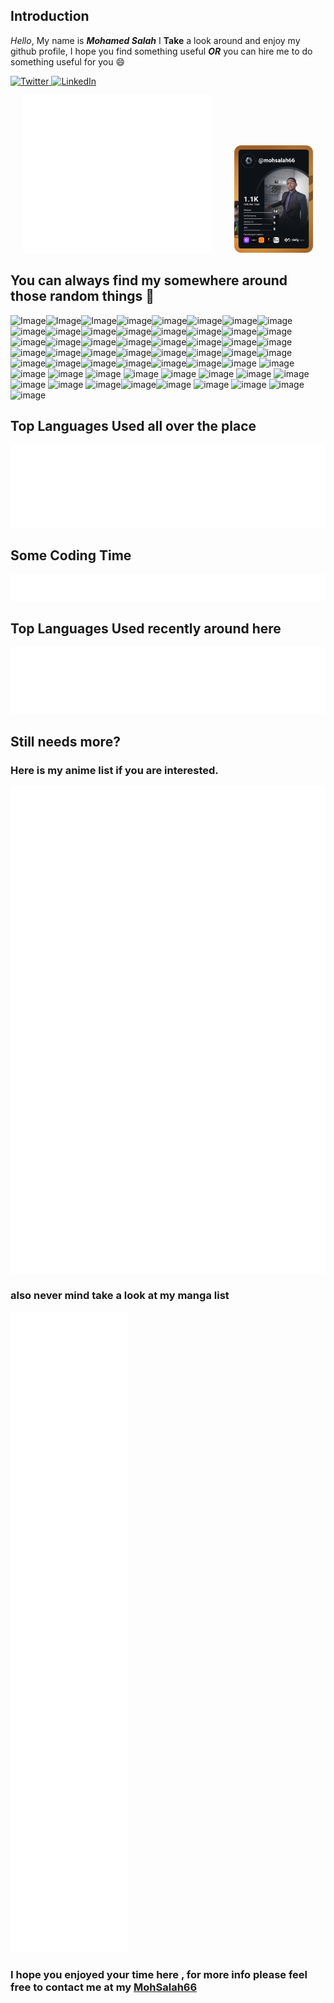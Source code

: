 ## Introduction

_Hello_,
My name is **_Mohamed Salah_** I **Take** a look around and enjoy my github profile, I hope you find something useful **_OR_** you can hire me to do something useful for you :smile:

<div>
  <a href="https://twitter.com/mohSalah66">
    <img
      src="https://img.shields.io/twitter/follow/omBratteng?label=Twitter&logo=twitter&style=flat-square&color=1da1f2&logoColor=ffffff"
      alt="Twitter"
    />
  </a>
  <a href="https://github.com/mohSalah66">
    <img
      src="https://img.shields.io/static/v1?logo=linkedin&style=flat-square&color=0072b1&label=LinkedIn&message=%E2%98%86"
      alt="LinkedIn"
    />
  </a>
</div>

<p align="center">
  <img alt="Profile Overview" src="https://raw.githubusercontent.com/mohSalah66/mohSalah66/master/res/mohsalah66.profile.overview.svg" width="60%">
&nbsp; &nbsp; &nbsp; &nbsp;
  <img alt="Statistics" src="https://raw.githubusercontent.com/mohSalah66/mohSalah66/master/res/mohsalah66.devcard.svg" width="25%">
</p>

## You can always find my somewhere around those random things :superhero:

![Image](https://img.shields.io/badge/Medium-12100E?style=for-the-badge&logo=medium&logoColor=white)![Image](https://img.shields.io/badge/Medium-12100E?style=for-the-badge&logo=medium&logoColor=white)![Image](https://img.shields.io/badge/Bitcoin-000000?style=for-the-badge&logo=bitcoin&logoColor=white)![image](https://img.shields.io/badge/Ethereum-3C3C3D?style=for-the-badge&logo=Ethereum&logoColor=white)![image](https://img.shields.io/badge/MySQL-005C84?style=for-the-badge&logo=mysql&logoColor=white)![image](https://img.shields.io/badge/PostgreSQL-316192?style=for-the-badge&logo=postgresql&logoColor=white)![image](https://img.shields.io/badge/redis-%23DD0031.svg?&style=for-the-badge&logo=redis&logoColor=white)![image](https://img.shields.io/badge/MongoDB-4EA94B?style=for-the-badge&logo=mongodb&logoColor=white)![image](https://img.shields.io/badge/Adobe%20XD-470137?style=for-the-badge&logo=Adobe%20XD&logoColor=#FF61F6)![image](https://img.shields.io/badge/Codecademy-FFF0E5?style=for-the-badge&logo=codecademy&logoColor=303347)![image](https://img.shields.io/badge/Aiqfome-7A1FA2?style=for-the-badge&logo=aiqfome&logoColor=white)![image](https://img.shields.io/badge/Grab-00B14F?style=for-the-badge&logo=grab&logoColor=white)![image](https://img.shields.io/badge/.NET-512BD4?style=for-the-badge&logo=dotnet&logoColor=white)![image](https://img.shields.io/badge/Angular-DD0031?style=for-the-badge&logo=angular&logoColor=white)![image](https://img.shields.io/badge/Apache-D22128?style=for-the-badge&logo=Apache&logoColor=white)![image](https://img.shields.io/badge/Babel-F9DC3E?style=for-the-badge&logo=babel&logoColor=white)![image](https://img.shields.io/badge/Bootstrap-563D7C?style=for-the-badge&logo=bootstrap&logoColor=white)![image](https://img.shields.io/badge/Docker-2CA5E0?style=for-the-badge&logo=docker&logoColor=white)![image](https://img.shields.io/badge/Django-092E20?style=for-the-badge&logo=django&logoColor=green)![image](https://img.shields.io/badge/Flask-000000?style=for-the-badge&logo=flask&logoColor=white)![image](https://img.shields.io/badge/gradle-02303A?style=for-the-badge&logo=gradle&logoColor=white)![image](https://img.shields.io/badge/Gulp-CF4647?style=for-the-badge&logo=gulp&logoColor=white)![image](https://img.shields.io/badge/Jest-C21325?style=for-the-badge&logo=jest&logoColor=white)![image](https://img.shields.io/badge/JWT-000000?style=for-the-badge&logo=JSON%20web%20tokens&logoColor=white)![image](https://img.shields.io/badge/kubernetes-326ce5.svg?&style=for-the-badge&logo=kubernetes&logoColor=white)![image](https://img.shields.io/badge/Laravel-FF2D20?style=for-the-badge&logo=laravel&logoColor=white)![image](https://img.shields.io/badge/Nginx-009639?style=for-the-badge&logo=nginx&logoColor=white)![image](https://img.shields.io/badge/Microsoft-666666?style=for-the-badge&logo=microsoft&logoColor=white)![image](https://img.shields.io/badge/Node.js-339933?style=for-the-badge&logo=nodedotjs&logoColor=white)![image](https://img.shields.io/badge/npm-CB3837?style=for-the-badge&logo=npm&logoColor=white)![image](https://img.shields.io/badge/NuGet-004880?style=for-the-badge&logo=nuget&logoColor=white)![image](https://img.shields.io/badge/Android_Studio-3DDC84?style=for-the-badge&logo=android-studio&logoColor=white)![image](https://img.shields.io/badge/Visual_Studio-5C2D91?style=for-the-badge&logo=visual%20studio&logoColor=white)![image](https://img.shields.io/badge/Visual_Studio_Code-0078D4?style=for-the-badge&logo=visual%20studio%20code&logoColor=white)![image](https://img.shields.io/badge/C%23-239120?style=for-the-badge&logo=c-sharp&logoColor=white)![image](https://img.shields.io/badge/Dart-0175C2?style=for-the-badge&logo=dart&logoColor=white)![image](https://img.shields.io/badge/Java-ED8B00?style=for-the-badge&logo=java&logoColor=white)![image](https://img.shields.io/badge/Go-00ADD8?style=for-the-badge&logo=go&logoColor=white)![image](https://img.shields.io/badge/JavaScript-323330?style=for-the-badge&logo=javascript&logoColor=F7DF1E) ![image](https://img.shields.io/badge/Microsoft_Edge-0078D7?style=for-the-badge&logo=Microsoft-edge&logoColor=white)![image](https://img.shields.io/badge/windows%20terminal-4D4D4D?style=for-the-badge&logo=windows%20terminal&logoColor=white)
![image](https://img.shields.io/badge/GIT-E44C30?style=for-the-badge&logo=git&logoColor=white)
![image](https://img.shields.io/badge/YouTube-FF0000?style=for-the-badge&logo=youtube&logoColor=white)
![image](https://img.shields.io/badge/SoundCloud-FF3300?style=for-the-badge&logo=soundcloud&logoColor=white)
![image](https://img.shields.io/badge/Twitter-1DA1F2?style=for-the-badge&logo=twitter&logoColor=white)
![image](https://img.shields.io/badge/Reddit-FF4500?style=for-the-badge&logo=reddit&logoColor=white)
![image](https://img.shields.io/badge/GitHub-100000?style=for-the-badge&logo=github&logoColor=white)
![image](https://img.shields.io/badge/Raspberry%20Pi-A22846?style=for-the-badge&logo=Raspberry%20Pi&logoColor=white)
![image](https://img.shields.io/badge/Windows_95-008080?style=for-the-badge&logo=windows-95&logoColor=white)
![image](https://img.shields.io/badge/Ubuntu-E95420?style=for-the-badge&logo=ubuntu&logoColor=white)
![image](https://img.shields.io/badge/Linux-FCC624?style=for-the-badge&logo=linux&logoColor=black)![image](https://img.shields.io/badge/Debian-A81D33?style=for-the-badge&logo=debian&logoColor=white)![image](https://img.shields.io/badge/Flutter-02569B?style=for-the-badge&logo=flutter&logoColor=white)
![image](https://img.shields.io/badge/Kotlin-0095D5?&style=for-the-badge&logo=kotlin&logoColor=white)
![image](https://img.shields.io/badge/TypeScript-007ACC?style=for-the-badge&logo=typescript&logoColor=white)
![image](https://img.shields.io/badge/Python-FFD43B?style=for-the-badge&logo=python&logoColor=blue)
![image](https://img.shields.io/badge/PHP-777BB4?style=for-the-badge&logo=php&logoColor=white)

## Top Languages Used all over the place

![Metrics](/res/mohsalah66.languages.details.svg)

## Some Coding Time

![Metrics](/res/mohsalah66.habits.charts.svg)

## Top Languages Used recently around here

![Metrics](/res/mohsalah66.languages.recent.svg)

## Still needs more?

### Here is my anime list if you are interested.

![Metrics](/res/mohsalah66.anilist.svg)

### also never mind take a look at my manga list

![Metrics](/res/mohsalah66.anilist.manga.svg)

### I hope you enjoyed your time here , for more info please feel free to contact me at my [MohSalah66](https://mohsalah.net)

